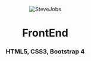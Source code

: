 <p align=center>
  <img src=https://i.imgur.com/nUnIWCS.jpg alt=SteveJobs Academy>
</p>
<p><h1 align=center><b>FrontEnd</b></h1> <h3 align=center>HTML5, CSS3, Bootstrap 4</h3></p>
